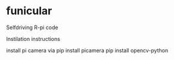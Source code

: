 # funicular
Selfdriving R-pi code





Instilation instructions

install pi camera via
pip install picamera
pip install opencv-python
